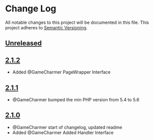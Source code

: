 # Change Log
All notable changes to this project will be documented in this file.
This project adheres to [Semantic Versioning](http://semver.org/).

## [Unreleased](https://gitlab.konghack.com/GCWorld/Interfaces)



## [2.1.2](https://gitlab.konghack.com/GCWorld/Interfaces/compare/2.1.1...2.1.2)
 - Added @GameCharmer PageWrapper Interface


## [2.1.1](https://gitlab.konghack.com/GCWorld/Interfaces/compare/2.1.0...2.1.1)
 - @GameCharmer bumped the min PHP version from 5.4 to 5.6


## [2.1.0](https://gitlab.konghack.com/GCWorld/Interfaces/compare/2.0.6...2.1.0)
 - @GameCharmer start of changelog, updated readme
 - Added @GameCharmer Added Handler Interface
